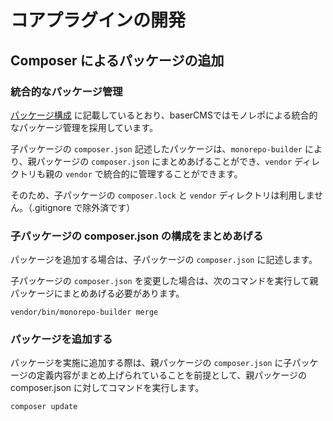 # コアプラグインの開発

## Composer によるパッケージの追加
### 統合的なパッケージ管理
[パッケージ構成](../package/index) に記載しているとおり、baserCMSではモノレポによる統合的なパッケージ管理を採用しています。  

子パッケージの `composer.json` 記述したパッケージは、`monorepo-builder` により、親パッケージの `composer.json` にまとめあげることができ、`vendor` ディレクトリも親の `vendor` で統合的に管理することができます。

そのため、子パッケージの `composer.lock` と `vendor` ディレクトリは利用しません。（.gitignore で除外済です）

### 子パッケージの composer.json の構成をまとめあげる
パッケージを追加する場合は、子パッケージの `composer.json` に記述します。

子パッケージの `composer.json` を変更した場合は、次のコマンドを実行して親パッケージにまとめあげる必要があります。

```shell
vendor/bin/monorepo-builder merge
```

### パッケージを追加する
パッケージを実施に追加する際は、親パッケージの `composer.json` に子パッケージの定義内容がまとめ上げられていることを前提として、親パッケージの composer.json に対してコマンドを実行します。
 
```shell
composer update
```
